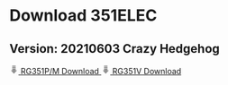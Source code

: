 # Download 351ELEC

## Version: 20210603 Crazy Hedgehog

<a class="btn btn-dark" href="https://github.com/351ELEC/351ELEC/releases/download/20210603/351ELEC-RG351P.aarch64-20210603.img.gz">
	<svg width="16" height="16" viewBox="0 0 200 200" xmlns="http://www.w3.org/2000/svg"><g transform="rotate(90 253.13 -18.311)" fill="#929292"><path d="m388.5 187.5v-13.5h-45v-78h45v-13.5l0.10881-15.142 2.9787 2.4858c0.46066 0.38444 3.2125 2.7562 7.7125 7.0562 4.5 4.2 10.9 10.2 14.3 13.1 12.1 10.6 29.5 26.5 39.2 35.7l10.1 9.6-6.2 5.4c-3.3 3.2-12.8 11.7-21 19.2-23.5 21.6-46.52 42.642-47.303 42.478 0 0 0.13829-6.9041 0.13829-14.404z"/><path d="m279 135v-39h21v78h-21z"/><path d="m307.5 135v-39h28.6v78h-28.6z"/></g></svg>
	RG351P/M Download
</a>
<a class="btn btn-dark" href="https://github.com/351ELEC/351ELEC/releases/download/20210603/351ELEC-RG351V.aarch64-20210603.img.gz">
	<svg width="16" height="16" viewBox="0 0 200 200" xmlns="http://www.w3.org/2000/svg"><g transform="rotate(90 253.13 -18.311)" fill="#929292"><path d="m388.5 187.5v-13.5h-45v-78h45v-13.5l0.10881-15.142 2.9787 2.4858c0.46066 0.38444 3.2125 2.7562 7.7125 7.0562 4.5 4.2 10.9 10.2 14.3 13.1 12.1 10.6 29.5 26.5 39.2 35.7l10.1 9.6-6.2 5.4c-3.3 3.2-12.8 11.7-21 19.2-23.5 21.6-46.52 42.642-47.303 42.478 0 0 0.13829-6.9041 0.13829-14.404z"/><path d="m279 135v-39h21v78h-21z"/><path d="m307.5 135v-39h28.6v78h-28.6z"/></g></svg>
	RG351V Download
</a>
